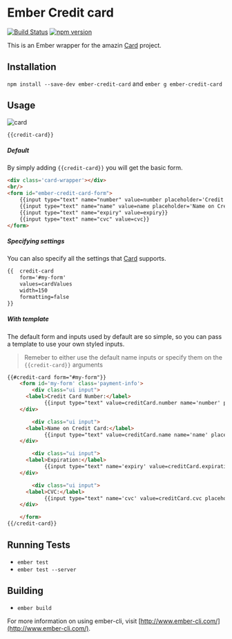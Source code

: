 # Ember Credit card

[![Build Status](https://travis-ci.org/esbanarango/ember-credit-card.svg)](https://travis-ci.org/esbanarango/ember-credit-card) [![npm version](https://badge.fury.io/js/ember-credit-card.svg)](http://badge.fury.io/js/ember-credit-card)

This is an Ember wrapper for the amazin [Card](https://github.com/jessepollak/card) project.

## Installation
`npm install --save-dev ember-credit-card` and `ember g ember-credit-card`

## Usage

![card](http://i.imgur.com/qG3TenO.gif)

````html
{{credit-card}}
````

##### Default
By simply adding `{{credit-card}}` you will get the basic form.

````html
<div class='card-wrapper'></div>
<br/>
<form id="ember-credit-card-form">
	{{input type="text" name="number" value=number placeholder='Credit Card Number'}}
	{{input type="text" name="name" value=name placeholder='Name on Credit Card'}}
	{{input type="text" name="expiry" value=expiry}}
	{{input type="text" name="cvc" value=cvc}}
</form>
````

##### Specifying settings
You can also specify all the settings that [Card](https://github.com/jessepollak/card/blob/master/lib/js/card.js#L1136) supports.

````html
{{	credit-card
	form='#my-form'
	values=cardValues
	width=150
	formatting=false
}}
````

##### With template
The default form and inputs used by default are so simple, so you can pass a template to use your own styled inputs.
> Remeber to either use the default name inputs or specify them on the `{{credit-card}}` arguments

````html
{{#credit-card form="#my-form"}}
	<form id='my-form' class='payment-info'>
		<div class="ui input">
      <label>Credit Card Number:</label>
			{{input type="text" value=creditCard.number name='number' placeholder='Credit Card Number'}}
    </div>

		<div class="ui input">
      <label>Name on Credit Card:</label>
			{{input type="text" value=creditCard.name name='name' placeholder='Name on Credit Card'}}
    </div>

		<div class="ui input">
      <label>Expiration:</label>
			{{input type="text" name='expiry' value=creditCard.expiration placeholder='MM/YY'}}
    </div>

		<div class="ui input">
      <label>CVC:</label>
			{{input type="text" name='cvc' value=creditCard.cvc placeholder='CVC'}}
    </div>

	</form>
{{/credit-card}}

````

## Running Tests

* `ember test`
* `ember test --server`

## Building

* `ember build`

For more information on using ember-cli, visit [http://www.ember-cli.com/](http://www.ember-cli.com/).

